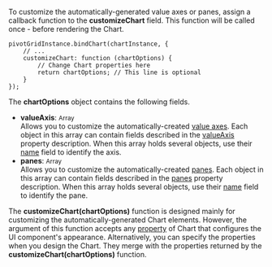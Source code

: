 To customize the automatically-generated value axes or panes, assign a callback function to the **customizeChart** field. This function will be called once - before rendering the Chart.

    pivotGridInstance.bindChart(chartInstance, {
        // ...
        customizeChart: function (chartOptions) {
            // Change Chart properties here
            return chartOptions; // This line is optional
        }
    });

The **chartOptions** object contains the following fields.

- **valueAxis**: <span style="font-size:12px">Array</span>     
Allows you to customize the automatically-created [value axes](/concepts/05%20UI%20Components/Chart/20%20Axes/00%20Overview.md '/Documentation/Guide/UI_Components/Chart/Axes/Overview/'). Each object in this array can contain fields described in the [valueAxis](/api-reference/10%20UI%20Components/dxChart/1%20Configuration/valueAxis '/Documentation/ApiReference/UI_Components/dxChart/Configuration/valueAxis/') property description. When this array holds several objects, use their [name](/api-reference/10%20UI%20Components/dxChart/1%20Configuration/valueAxis/name.md '/Documentation/ApiReference/UI_Components/dxChart/Configuration/valueAxis/#name') field to identify the axis.
- **panes**: <span style="font-size:12px">Array</span>        
Allows you to customize the automatically-created [panes](/concepts/05%20UI%20Components/Chart/40%20Panes/00%20Overview.md '/Documentation/Guide/UI_Components/Chart/Panes/Overview/'). Each object in this array can contain fields described in the [panes](/api-reference/10%20UI%20Components/dxChart/1%20Configuration/panes '/Documentation/ApiReference/UI_Components/dxChart/Configuration/panes/') property description. When this array holds several objects, use their [name](/api-reference/10%20UI%20Components/dxChart/1%20Configuration/panes/name.md '/Documentation/ApiReference/UI_Components/dxChart/Configuration/panes/#name') field to identify the pane.

The **customizeChart(chartOptions)** function is designed mainly for customizing the automatically-generated Chart elements. However, the argument of this function accepts any [property](/api-reference/10%20UI%20Components/dxChart/1%20Configuration '/Documentation/ApiReference/UI_Components/dxChart/Configuration/') of Chart that configures the UI component's appearance. Alternatively, you can specify the properties when you design the Chart. They merge with the properties returned by the **customizeChart(chartOptions)** function.